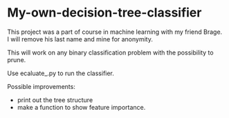 # My-own-decision-tree-classifier

This project was a part of course in machine learning with my friend Brage. I will remove his last name and mine for anonymity.

This will work on any binary classification problem with the possibility to prune. 

Use ecaluate_.py to run the classifier.

Possible improvements: 
- print out the tree structure
- make a function to show feature importance. 
